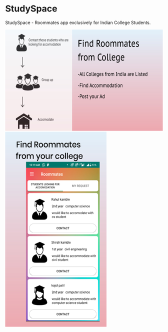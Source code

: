 # StudySpace
StudySpace - Roommates app exclusively for Indian College Students. 

<img src="https://github.com/RAHULKAMBLE781998/RoommatesApp/blob/master/Images/6.jpg" width="624" height="324">

<img src="https://github.com/RAHULKAMBLE781998/RoommatesApp/blob/master/Images/1.jpg" width="324" height="624">
